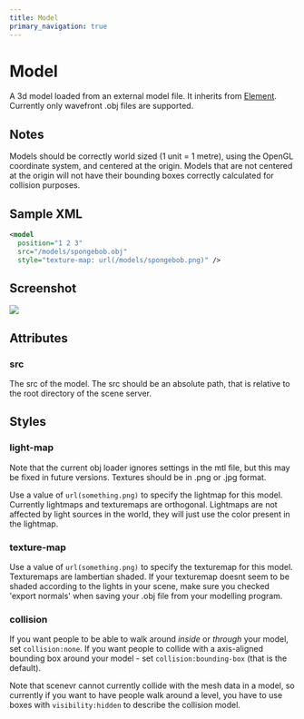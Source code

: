 ```yaml
---
title: Model
primary_navigation: true
---
```


# Model

A 3d model loaded from an external model file. It inherits from [Element](/element.html). Currently only wavefront .obj files are supported.

## Notes

Models should be correctly world sized (1 unit = 1 metre), using the OpenGL coordinate system, and centered at the origin. Models that are not centered at the origin will not have their bounding boxes correctly calculated for collision purposes.

## Sample XML

```xml
<model 
  position="1 2 3" 
  src="/models/spongebob.obj" 
  style="texture-map: url(/models/spongebob.png)" />
```

## Screenshot

<img src="/images/model.png" class="screenshot" />

## Attributes

### src

The src of the model. The src should be an absolute path, that is relative to the root directory of the scene server.

## Styles

### light-map

Note that the current obj loader ignores settings in the mtl file, but this may be fixed in future versions. Textures should be in .png or .jpg format.

Use a value of `url(something.png)` to specify the lightmap for this model. Currently lightmaps and texturemaps are orthogonal. Lightmaps are not affected by light sources in the world, they will just use the color present in the lightmap.

### texture-map

Use a value of `url(something.png)` to specify the texturemap for this model. Texturemaps are lambertian shaded. If your texturemap doesnt seem to be shaded according to the lights in your scene, make sure you checked 'export normals' when saving your .obj file from your modelling program.

### collision

If you want people to be able to walk around *inside* or *through* your model, set `collision:none`. If you want people to collide with a axis-aligned bounding box around your model - set `collision:bounding-box` (that is the default).

Note that scenevr cannot currently collide with the mesh data in a model, so currently if you want to have people walk around a level, you have to use boxes with `visibility:hidden` to describe the collision model.